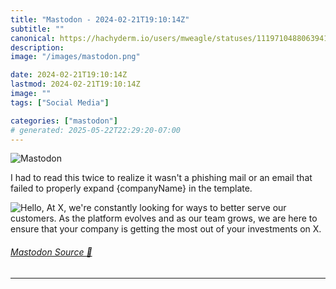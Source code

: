 ```yaml
---
title: "Mastodon - 2024-02-21T19:10:14Z"
subtitle: ""
canonical: https://hachyderm.io/users/mweagle/statuses/111971048806394100
description:
image: "/images/mastodon.png"

date: 2024-02-21T19:10:14Z
lastmod: 2024-02-21T19:10:14Z
image: ""
tags: ["Social Media"]

categories: ["mastodon"]
# generated: 2025-05-22T22:29:20-07:00
---
```

![Mastodon](/images/mastodon.png)

<p>I had to read this twice to realize it wasn&#39;t a phishing mail or an email that failed to properly expand {companyName} in the template.</p>

![Hello,
At X, we're constantly looking for ways to better serve our customers. As the
platform evolves and as our team grows, we are here to ensure that your
company is getting the most out of your investments on X.](1155238156d0bfbb.png)

###### [Mastodon Source 🐘](https://hachyderm.io/@mweagle/111971048806394100)

___
